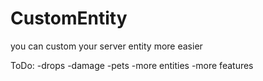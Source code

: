 # CustomEntity
you can custom your server entity more easier

ToDo:
 -drops
 -damage
 -pets
 -more entities
 -more features

